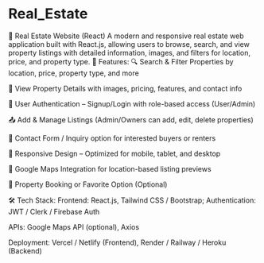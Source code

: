 # Real_Estate
🏡 Real Estate Website (React)
A modern and responsive real estate web application built with React.js, allowing users to browse, search, and view property listings with detailed information, images, and filters for location, price, and property type.
🔧 Features:
🔍 Search & Filter Properties by location, price, property type, and more

🏡 View Property Details with images, pricing, features, and contact info

📝 User Authentication – Signup/Login with role-based access (User/Admin)

📤 Add & Manage Listings (Admin/Owners can add, edit, delete properties)

💬 Contact Form / Inquiry option for interested buyers or renters

📱 Responsive Design – Optimized for mobile, tablet, and desktop

📌 Google Maps Integration for location-based listing previews

🧾 Property Booking or Favorite Option (Optional)

🛠️ Tech Stack:
Frontend: React.js, Tailwind CSS / Bootstrap;
Authentication: JWT / Clerk / Firebase Auth

APIs: Google Maps API (optional), Axios

Deployment: Vercel / Netlify (Frontend), Render / Railway / Heroku (Backend)



